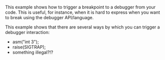 This example shows how to trigger a breakpoint to a debugger
from your code. This is useful, for instance, when it is hard to express when
you want to break using the debugger API/language.

This example shows that there are several ways by which you can trigger
a debugger interaction:
- asm("int 3");
- raise(SIGTRAP);
- something illegal?!?
